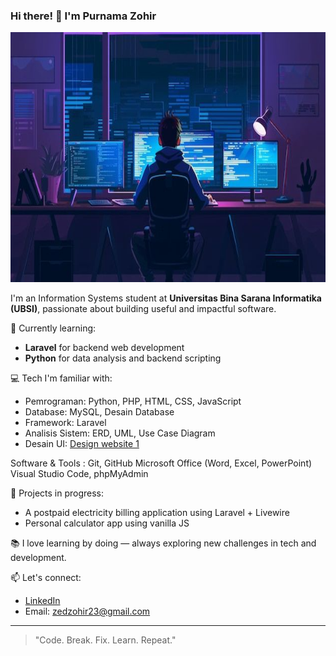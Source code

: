 ### Hi there! 👋 I'm Purnama Zohir

<img src="gambar1.jpeg" alt="gambar" style="width:800px; height:400px;"/>

I'm an Information Systems student at **Universitas Bina Sarana Informatika (UBSI)**, passionate about building useful and impactful software.

🌱 Currently learning:

- **Laravel** for backend web development
- **Python** for data analysis and backend scripting

💻 Tech I'm familiar with:

- Pemrograman: Python, PHP, HTML, CSS, JavaScript
- Database: MySQL, Desain Database
- Framework: Laravel
- Analisis Sistem: ERD, UML, Use Case Diagram
- Desain UI: [Design website 1](https://www.figma.com/design/acgrOIKB8u9usalzBqKA7P/MeowCare?node-id=1-2&t=1QhqXXMtZsqLHBig-1)

Software & Tools :
Git, GitHub
Microsoft Office (Word, Excel, PowerPoint)
Visual Studio Code, phpMyAdmin


🚧 Projects in progress:

- A postpaid electricity billing application using Laravel + Livewire
- Personal calculator app using vanilla JS

📚 I love learning by doing — always exploring new challenges in tech and development.

📫 Let's connect:

- [LinkedIn](https://www.linkedin.com/in/Zohir-zed)
- Email: zedzohir23@gmail.com

---

> "Code. Break. Fix. Learn. Repeat."

